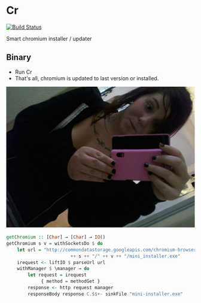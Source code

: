 Cr
==

[![Build Status](https://travis-ci.org/Heather/Cr.png?branch=master)](https://travis-ci.org/Heather/Cr)

Smart chromium installer / updater

Binary
------

 - Run Cr
 - That's all, chromium is updated to last version or installed.

![](src\Carly.jpg?raw=true)

```haskell
getChromium :: [Char] → [Char] → IO()
getChromium s v = withSocketsDo $ do
    let url = "http://commondatastorage.googleapis.com/chromium-browser-snapshots/" 
                        ++ s ++ "/" ++ v ++ "/mini_installer.exe"
    irequest <- liftIO $ parseUrl url
    withManager $ \manager → do
        let request = irequest
             { method = methodGet }
        response <- http request manager
        responseBody response C.$$+- sinkFile "mini-installer.exe"
```
